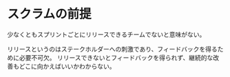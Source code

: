 # スクラムの前提

少なくともスプリントごとにリリースできるチームでないと意味がない。

リリースというのはステークホルダーへの刺激であり、フィードバックを得るために必要不可欠。
リリースできないとフィードバックを得られず、継続的な改善もどこに向かえばいいかわからない。
